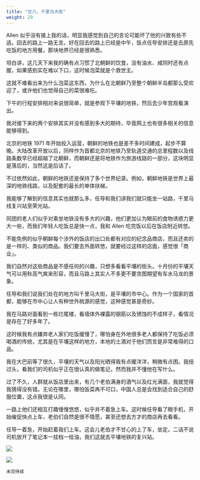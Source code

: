 ```yaml
---
title: "廿八，千里马大街"
weight: 29
---
```


Allen 似乎没有接上我的话，明显我感觉到自己的言论可能坏了他的兴致有些不适。回去的路上一路无言。好在回去的路上已经是中午，饭点任导安排还是去原先吃饭的地方用餐，那块地界已经是很熟悉。

坦白讲，这几天下来我的确有点习惯了北朝鲜的饮食，没有油水、咸同时还有点腥，如果感到实在难以下口，这时候泡菜就是个救世主。

这就不难看出来为什么泡菜这东西，为什么在北朝鲜乃至整个朝鲜半岛都那么受欢迎了，或许他们也觉得自己的菜很难吃。

下午的行程安排相对来说很简单，就是参观下平壤的地铁，然后去少年宫观看演出。

我对接下来的两个安排其实并没有感到多大的期待，毕竟网上也有很多相关的信息能够得到。

北京的地铁 1971 年开始投入运营，朝鲜的地铁也是差不多时间建成，起步不算晚。大陆改革开放以后，同样作为首都北京的地铁乃至轨道交通的总里程数以及线路条数早已经超越了北朝鲜，而朝鲜还是将地铁作为旅游线路的一部分，这块明显是落后的，当然这是后话了。

不过依然如此，朝鲜的地铁还是保持了多个世界纪录。例如，朝鲜地铁是世界上最深的地铁线路，以及配套的最长的单体扶梯。

我能够了解到的信息其实也就那么多，任导和我们讲我们就只能坐一站路，千里马线复兴站至荣光站。

同团的老人们似乎对乘坐地铁没有多大的兴趣，他们更加认为眼前的食物诱惑力更大一些，而我们年轻人吃饭总是快一点，我和 Allen 吃完饭以后在饭店附近转悠。

不能免例的似乎朝鲜每个涉外的饭店的出口处都有对应的纪念品商店，而且还卖的是一样的、类似的商品。我们要去外面转悠，就要经过这样的店面，感觉很「商业」。

我们自然对这些商品是不感任何的兴趣，只想多看看平壤的街头。十月份的平壤天气可以用秋高气爽来形容，而且马路上其实人不多更不要贪图期望有车水马龙的景象。

任导和我们说我们处在的地方叫千里马大街，是平壤的市中心。作为一个国家的首都，能够在市中心让人有种世外桃源的感觉，这种感觉甚是奇妙。

我在马路对面看到一栋烂尾楼，看墙体外裸露的钢筋以及锈蚀的不成样子，看情况是存在了好多年了。

这时候我有点嫌弃老人家们吃饭缓慢了，哪怕身在外地很多老人都保持了吃饭必须喝酒的传统，尤其是在平壤这样的地方，本地的土酒对于他们而言是非常难得的口品。

我在大巴前等了很久，平壤的天气以及阳光晒得我有点暖洋洋，稍微有点困。我扭过头，看我们的司机似乎正在很认真的做笔记，然而我并不懂他在写什么。

过了不久，人群就从饭店里出来，有几个老伯满身的酒气以及红光满面，我就觉得我猜得没有错。无论在哪里，哪怕饭菜再不可口，中国人总是会找到适合自己的舒服位置，这点我很是认同。

一路上他们还相互打趣慢慢悠悠，似乎并不着急上车。这时候任导看了眼手机，开始催促快点上车，老伯们自然是很不情愿，甚至还想去方才的商店再去看看。

任导一着急，开始赶着我们上车。这会儿老伯才不甘心的上了车，坐定。二话不说司机放开了笔记本一挂档一给油，我们这就去平壤地铁的复兴站。

![](/north-korea/0456.jpg)

![](/north-korea/0455.jpg)

`未完待续`
